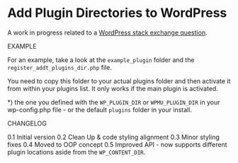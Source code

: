 Add Plugin Directories to WordPress
===================================

A work in progress related to a [WordPress stack exchange question](http://wordpress.stackexchange.com/questions/43262/add-multiple-plugin-directories).


EXAMPLE

For an example, take a look at the `example_plugin` folder and the `register_addt_plugins_dir.php` file.

You need to copy this folder to your actual plugins folder and then activate it from within your plugins list. It only works if the main plugin is activated.

*) the one you defined with the `WP_PLUGIN_DIR` or `WPMU_PLUGIN_DIR` in your wp-config.php file - or the default `plugins` folder in your install. 


CHANGELOG

0.1 Initial version
0.2 Clean Up & code styling alignment
0.3 Minor styling fixes
0.4 Moved to OOP concept
0.5 Improved API - now supports different plugin locations aside from the `WP_CONTENT_DIR`.
